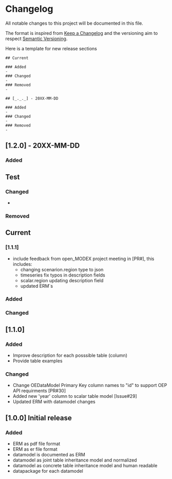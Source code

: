 # Changelog

All notable changes to this project will be documented in this file.

The format is inspired from [Keep a Changelog](http://keepachangelog.com/en/1.0.0/)
and the versioning aim to respect [Semantic Versioning](http://semver.org/spec/v2.0.0.html).

Here is a template for new release sections

```
## Current

### Added
-
### Changed
-
### Removed
-

## [_._._] - 20XX-MM-DD

### Added
-
### Changed
-
### Removed
-
```

## [1.2.0] - 20XX-MM-DD

### Added
Test
-
### Changed
-
### Removed

## Current

### [1.1.1]
- include feedback from open_MODEX project meeting in [PR#], this includes:
    - changing scenarion.region type to json
    - timeseries fix typos in description fields
    - scalar.region updating description field
    - updated ERM´s

### Added

### Changed


## [1.1.0] 

### Added
- Improve description for each posssible table (column)
- Provide table examples 

### Changed
- Change OEDataModel Primary Key column names to "id" to support OEP API requirments [PR#30]
- Added new 'year' column to scalar table model [Issue#29]
- Updated ERM with datamodel changes 


## [1.0.0] Initial release

### Added
- ERM as pdf file format
- ERM as er file format
- datamodel is documented as ERM
- datamodel as joint table inheritance model and normalized 
- datamodel as concrete table inheritance model and human readable 
- datapackage for each datamodel 

